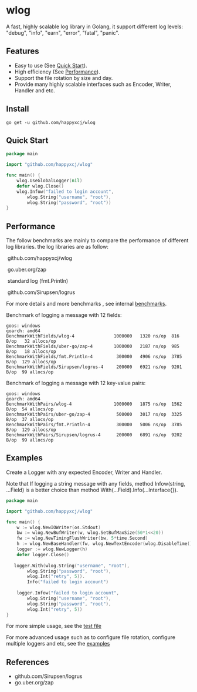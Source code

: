 # wlog

A fast, highly scalable log library in Golang, it support different log levels: "debug", "info", "earn", "error", "fatal", "panic".

## Features

+ Easy to use (See [Quick Start](#quick-start)).
+ High efficiency (See [Performance](#performance)).
+ Support the file rotation by size and day.
+ Provide many highly scalable interfaces such as Encoder, Writer, Handler and etc.

## Install

```
go get -u github.com/happyxcj/wlog
```

## Quick Start

```go
package main

import "github.com/happyxcj/wlog"

func main() {
	wlog.UseGlobalLogger(nil)
	defer wlog.Close()
	wlog.Infow("failed to login account",
		wlog.String("username", "root"),
		wlog.String("password", "root"))
}
```

## Performance

The follow benchmarks are mainly to compare the performance of different log libraries. the log libraries are as  follow: 

​		github.com/happyxcj/wlog

​		go.uber.org/zap

​		standard log (fmt.Println)

​		github.com/Sirupsen/logrus

For more details and more benchmarks , see internal [benchmarks](https://github.com/happyxcj/wlog/blob/master/benchmarks).



Benchmark of logging a message with 12 fields:

```
goos: windows
goarch: amd64
BenchmarkWithFields/wlog-4               1000000   1320 ns/op  816 B/op   32 allocs/op
BenchmarkWithFields/uber-go/zap-4        1000000   2187 ns/op  985 B/op   18 allocs/op
BenchmarkWithFields/fmt.Println-4         300000   4906 ns/op  3785 B/op  129 allocs/op
BenchmarkWithFields/Sirupsen/logrus-4     200000   6921 ns/op  9201 B/op  99 allocs/op
```



Benchmark of logging a message with 12 key-value pairs:

```
goos: windows
goarch: amd64
BenchmarkWithPairs/wlog-4                1000000   1875 ns/op  1562 B/op  54 allocs/op
BenchmarkWithPairs/uber-go/zap-4          500000   3017 ns/op  3325 B/op  37 allocs/op
BenchmarkWithPairs/fmt.Println-4 	      300000   5006 ns/op  3785 B/op  129 allocs/op
BenchmarkWithPairs/Sirupsen/logrus-4      200000   6891 ns/op  9202 B/op  99 allocs/op
```



## Examples

Create a Logger with any expected Encoder, Writer and Handler.

Note that If logging a string message with any fields, method  Infow(string, ...Field) is a better choice than method With(...Field).Info(...Interface{}).

```go
package main

import "github.com/happyxcj/wlog"

func main() {
	w := wlog.NewIOWriter(os.Stdout)
	bw := wlog.NewBufWriter(w, wlog.SetBufMaxSize(50*1<<20))
	fw := wlog.NewTimingFlushWriter(bw, 5*time.Second)
	h := wlog.NewBaseHandler(fw, wlog.NewTextEncoder(wlog.DisableTime()))
	logger := wlog.NewLogger(h)
	defer logger.Close()
    
   logger.With(wlog.String("username", "root"),
		wlog.String("password", "root"),
		wlog.Int("retry", 5)).
		Info("failed to login account")
    
	logger.Infow("failed to login account",
		wlog.String("username", "root"),
		wlog.String("password", "root"),
		wlog.Int("retry", 5))
}

```



For more simple usage, see the [test file](https://github.com/happyxcj/wlog/blob/master/logger_example_test)

For more advanced usage such as to configure file rotation, configure multiple loggers and etc, see the [examples](https://github.com/happyxcj/wlog/blob/master/examples)



## References

- github.com/Sirupsen/logrus
- go.uber.org/zap